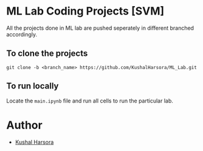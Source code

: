 # ML Lab Coding Projects [SVM]

All the projects done in ML lab are pushed seperately in different branched accordingly.

## To clone the projects
```
git clone -b <branch_name> https://github.com/KushalHarsora/ML_Lab.git
```

## To run locally

Locate the ```main.ipynb``` file and run all cells to run the particular lab.

# Author

- [Kushal Harsora](https://github.com/KushalHarsora/)
